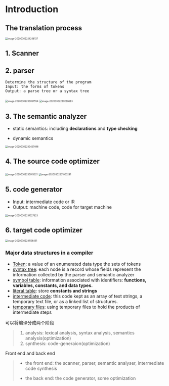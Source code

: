 # Introduction

## The translation process

<img src="/Users/jones/Library/Application Support/typora-user-images/image-20200302224246137.png" alt="image-20200302224246137" style="zoom:50%;" />



## 1. Scanner

## 2. parser

```
Determine the structure of the program
Input: the forms of tokens
Output: a parse tree or a syntax tree
```



<img src="/Users/jones/Library/Application Support/typora-user-images/image-20200302230057554.png" alt="image-20200302230057554" style="zoom:50%;" />



<img src="/Users/jones/Library/Application Support/typora-user-images/image-20200302230238663.png" alt="image-20200302230238663" style="zoom:50%;" />



## 3. The semantic analyzer

* static semantics: including **declarations** and **type checking**

* dynamic semantics

<img src="/Users/jones/Desktop/miaochenlu.github.io/assets/images/image-20200302230427498.png" alt="image-20200302230427498" style="zoom:50%;" />

## 4. The source code optimizer

<img src="/Users/jones/Library/Application Support/typora-user-images/image-20200302230913321.png" alt="image-20200302230913321" style="zoom:50%;" />

<img src="/Users/jones/Library/Application Support/typora-user-images/image-20200302231003291.png" alt="image-20200302231003291" style="zoom:50%;" />



## 5. code generator

* Input: intermediate code or IR
* Output: machine code, code for target machine

<img src="/Users/jones/Library/Application Support/typora-user-images/image-20200302231027623.png" alt="image-20200302231027623" style="zoom:50%;" />

## 6. target code optimizer

<img src="/Users/jones/Library/Application Support/typora-user-images/image-20200302231126451.png" alt="image-20200302231126451" style="zoom:50%;" />





### Major data structures in a compiler

* <u>Token</u>: a value of an enumerated data type the sets of tokens
* <u>syntax tree</u>: each node is a record whose fields represent the information collected by the parser and semantic analyzer
* <u>symbol table</u>: information associated with identifiers: **functions, variables, constants, and data types.**
* <u>literal table</u>: store **constants and strings** 
* <u>intermediate code</u>: this code kept as an array of text strings, a temporary text file, or as a linked list  of  structures.
* <u>temporary files</u>: using temporary files to hold  the products of intermediate steps

可以将编译分成两个阶段

> 1. analysis: lexical analysis, syntax analysis, semantics analysis(optimization)
> 2. synthesis: code-generaion(optimization)

Front end and back end

> * the front end: the scanner, parser, semantic analyser, intermediate code synthesis
>
> * the back end: the code generator, some optimization